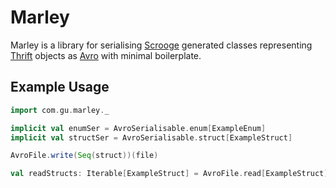 Marley
======

Marley is a library for serialising [Scrooge]() generated classes representing [Thrift]() objects as [Avro]() with 
minimal boilerplate.

Example Usage
-------------

```scala
import com.gu.marley._

implicit val enumSer = AvroSerialisable.enum[ExampleEnum]
implicit val structSer = AvroSerialisable.struct[ExampleStruct]

AvroFile.write(Seq(struct))(file)

val readStructs: Iterable[ExampleStruct] = AvroFile.read[ExampleStruct](file)
```